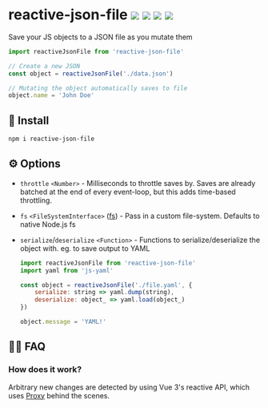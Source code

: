 # reactive-json-file <a href="https://npm.im/reactive-json-file"><img src="https://badgen.net/npm/v/reactive-json-file"></a> <a href="https://npm.im/reactive-json-file"><img src="https://badgen.net/npm/dm/reactive-json-file"></a> <a href="https://packagephobia.now.sh/result?p=reactive-json-file"><img src="https://packagephobia.now.sh/badge?p=reactive-json-file"></a> <a href="https://bundlephobia.com/result?p=reactive-json-file"><img src="https://badgen.net/bundlephobia/minzip/reactive-json-file"></a>

Save your JS objects to a JSON file as you mutate them

```js
import reactiveJsonFile from 'reactive-json-file'

// Create a new JSON
const object = reactiveJsonFile('./data.json')

// Mutating the object automatically saves to file
object.name = 'John Doe'
```

## :rocket: Install
```sh
npm i reactive-json-file
```


## ⚙️ Options
- `throttle` `<Number>` - Milliseconds to throttle saves by. Saves are already batched at the end of every event-loop, but this adds time-based throttling.
- `fs` `<FileSystemInterface>` ([fs](https://nodejs.org/api/fs.html)) - Pass in a custom file-system. Defaults to native Node.js fs
- `serialize`/`deserialize` `<Function>` - Functions to serialize/deserialize the object with. eg. to save output to YAML

    ```js
    import reactiveJsonFile from 'reactive-json-file'
    import yaml from 'js-yaml'

    const object = reactiveJsonFile('./file.yaml', {
        serialize: string => yaml.dump(string),
        deserialize: object_ => yaml.load(object_)
    })

    object.message = 'YAML!'
    ```

## 🙋‍♀️ FAQ

### How does it work?
Arbitrary new changes are detected by using Vue 3's reactive API, which uses [Proxy](https://developer.mozilla.org/en-US/docs/Web/JavaScript/Reference/Global_Objects/Proxy) behind the scenes.

